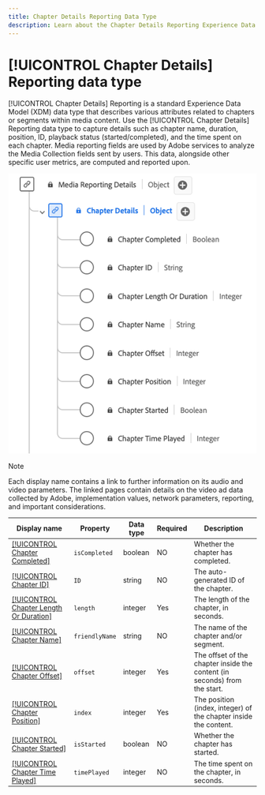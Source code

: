 ```yaml
---
title: Chapter Details Reporting Data Type
description: Learn about the Chapter Details Reporting Experience Data Model (XDM) data type.
---
```

# [!UICONTROL Chapter Details] Reporting data type

<!-- Updated the description with reporting definition. -->

[!UICONTROL Chapter Details] Reporting is a standard Experience Data Model (XDM) data type that describes various attributes related to chapters or segments within media content. Use the [!UICONTROL Chapter Details] Reporting data type to capture details such as chapter name, duration, position, ID, playback status (started/completed), and the time spent on each chapter. Media reporting fields are used by Adobe services to analyze the Media Collection fields sent by users. This data, alongside other specific user metrics, are computed and reported upon.

![A diagram of the Chapter Details Reporting data type.](../images/data-types/chapter-details-reporting.png)

>[!NOTE]
>
>Each display name contains a link to further information on its audio and video parameters. The linked pages contain details on the video ad data collected by Adobe, implementation values, network parameters, reporting, and important considerations.

| Display name                                                                                                                                                            | Property      | Data type | Required | Description                                       | 
|-------------------------------------------------------------------------------------------------------------------------------------------------------------------------|---------------|-----------|----------|---------------------------------------------------|
| [[!UICONTROL Chapter Completed]](https://experienceleague.adobe.com/docs/media-analytics/using/implementation/variables/chapter-parameters.html#chapter-complete)       | `isCompleted` | boolean   |   NO      | Whether the chapter has completed.                |
| [[!UICONTROL Chapter ID]](https://experienceleague.adobe.com/docs/media-analytics/using/implementation/variables/chapter-parameters.html#chapter)                       | `ID`          | string    |   NO      | The auto-generated ID of the chapter.             |
| [[!UICONTROL Chapter Length Or Duration]](https://experienceleague.adobe.com/docs/media-analytics/using/implementation/variables/chapter-parameters.html#chapter-length)| `length`      | integer   |   Yes     | The length of the chapter, in seconds.            |
| [[!UICONTROL Chapter Name]](https://experienceleague.adobe.com/docs/media-analytics/using/implementation/variables/chapter-parameters.html#chapter-name)                | `friendlyName`| string    |   NO      | The name of the chapter and/or segment.           |
| [[!UICONTROL Chapter Offset]](https://experienceleague.adobe.com/docs/media-analytics/using/implementation/variables/chapter-parameters.html#chapter-offset)            | `offset`      | integer   |   Yes     | The offset of the chapter inside the content (in seconds) from the start. |
| [[!UICONTROL Chapter Position]](https://experienceleague.adobe.com/docs/media-analytics/using/implementation/variables/chapter-parameters.html#chapter-position)        | `index`       | integer   |   Yes     | The position (index, integer) of the chapter inside the content. |
| [[!UICONTROL Chapter Started]](https://experienceleague.adobe.com/docs/media-analytics/using/implementation/variables/chapter-parameters.html#chapter-start)            | `isStarted`   | boolean   |   NO      | Whether the chapter has started.                  |
| [[!UICONTROL Chapter Time Played]](https://experienceleague.adobe.com/docs/media-analytics/using/implementation/variables/chapter-parameters.html#chapter-time-spent)   | `timePlayed`  | integer   |   NO      | The time spent on the chapter, in seconds.        |
